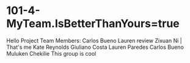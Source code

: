 # 101-4-MyTeam.IsBetterThanYours=true
Hello
Project Team Members:
Carlos Bueno
Lauren review
Zixuan Ni | That's me
Kate Reynolds
Giuliano Costa
Lauren Paredes
Carlos Bueno
Muluken Chekilie
This group is cool
